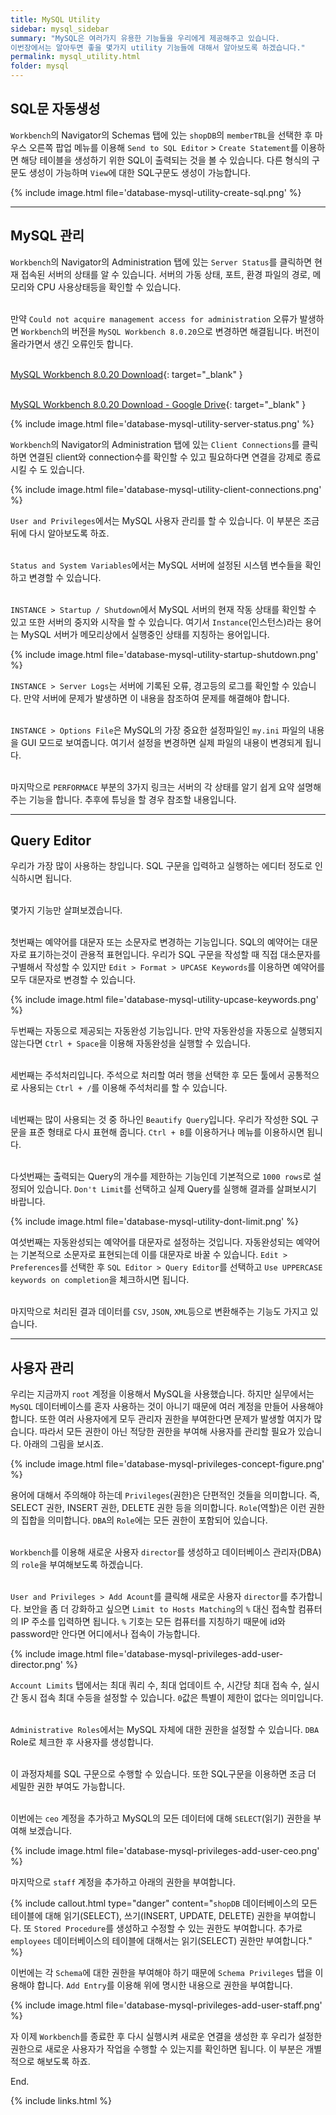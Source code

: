 ```yaml
---
title: MySQL Utility
sidebar: mysql_sidebar
summary: "MySQL은 여러가지 유용한 기능들을 우리에게 제공해주고 있습니다. 
이번장에서는 알아두면 좋을 몇가지 utility 기능들에 대해서 알아보도록 하겠습니다."
permalink: mysql_utility.html
folder: mysql
---
```


## SQL문 자동생성

`Workbench`의 Navigator의 Schemas 탭에 있는 `shopDB`의 `memberTBL`을 선택한 후
마우스 오른쪽 팝업 메뉴를 이용해 `Send to SQL Editor` > `Create Statement`를 이용하면
해당 테이블을 생성하기 위한 SQL이 출력되는 것을 볼 수 있습니다. 다른 형식의 구문도
생성이 가능하며 `View`에 대한 SQL구문도 생성이 가능합니다.

{% include image.html
file='database-mysql-utility-create-sql.png'
%}

---

## MySQL 관리

`Workbench`의 Navigator의 Administration 탭에 있는 `Server Status`를 클릭하면 현재 접속된 서버의
상태를 알 수 있습니다. 서버의 가동 상태, 포트, 환경 파일의 경로, 메모리와 CPU 사용상태등을 확인할
수 있습니다.
<br><br>

만약 `Could not acquire management access for administration` 오류가 발생하면
`Workbench`의 버전을 `MySQL Workbench 8.0.20`으로 변경하면 해결됩니다.
버전이 올라가면서 생긴 오류인듯 합니다.
<br><br>

[MySQL Workbench 8.0.20 Download](https://downloads.mysql.com/archives/workbench/){: target="_blank" }
<br><br>

[MySQL Workbench 8.0.20 Download - Google Drive](https://drive.google.com/file/d/1toievs4aib8FOrLm-nroxN6_tsRnhT-l/view?usp=sharing){: target="_blank" }

{% include image.html
file='database-mysql-utility-server-status.png'
%}

`Workbench`의 Navigator의 Administration 탭에 있는 `Client Connections`를 클릭하면 연결된 client와
connection수를 확인할 수 있고 필요하다면 연결을 강제로 종료시킬 수 도 있습니다.

{% include image.html
file='database-mysql-utility-client-connections.png'
%}

`User and Privileges`에서는 MySQL 사용자 관리를 할 수 있습니다. 이 부분은 조금 뒤에 다시 알아보도록 하죠.
<br><br>

`Status and System Variables`에서는 MySQL 서버에 설정된 시스템 변수들을 확인하고 변경할 수 있습니다.
<br><br>

`INSTANCE > Startup / Shutdown`에서 MySQL 서버의 현재 작동 상태를 확인할 수 있고 또한 서버의 중지와 시작을
할 수 있습니다. 여기서 `Instance`(인스턴스)라는 용어는 MySQL 서버가 메모리상에서 실행중인 상태를 지칭하는 용어입니다.

{% include image.html
file='database-mysql-utility-startup-shutdown.png'
%}

`INSTANCE > Server Logs`는 서버에 기록된 오류, 경고등의 로그를 확인할 수 있습니다. 만약 서버에 문제가 발생하면
이 내용을 참조하여 문제를 해결해야 합니다.
<br><br>

`INSTANCE > Options File`은 MySQL의 가장 중요한 설정파일인 `my.ini` 파일의 내용을 GUI 모드로 보여줍니다. 여기서
설정을 변경하면 실제 파일의 내용이 변경되게 됩니다.
<br><br>

마지막으로 `PERFORMACE` 부분의 3가지 링크는 서버의 각 상태를 알기 쉽게 요약 설명해주는 기능을 합니다. 추후에 튜닝을
할 경우 참조할 내용입니다.

---

## Query Editor

우리가 가장 많이 사용하는 창입니다. SQL 구문을 입력하고 실행하는 에디터 정도로 인식하시면 됩니다.
<br><br>

몇가지 기능만 살펴보겠습니다.
<br><br>

첫번째는 예약어를 대문자 또는 소문자로 변경하는 기능입니다. SQL의 예약어는 대문자로 표기하는것이
관용적 표현입니다. 우리가 SQL 구문을 작성할 때 직접 대소문자를 구별해서 작성할 수 있지만
`Edit > Format > UPCASE Keywords`를 이용하면 예약어를 모두 대문자로 변경할 수 있습니다.

{% include image.html
file='database-mysql-utility-upcase-keywords.png'
%}

두번째는 자동으로 제공되는 자동완성 기능입니다. 만약 자동완성을 자동으로 실행되지 않는다면
`Ctrl + Space`을 이용해 자동완성을 실행할 수 있습니다.
<br><br>

세번째는 주석처리입니다. 주석으로 처리할 여러 행을 선택한 후 모든 툴에서 공통적으로 사용되는
`Ctrl + /`를 이용해 주석처리를 할 수 있습니다.
<br><br>

네번째는 많이 사용되는 것 중 하나인 `Beautify Query`입니다. 우리가 작성한 SQL 구문을
표준 형태로 다시 표현해 줍니다.  `Ctrl + B`를 이용하거나 메뉴를 이용하시면 됩니다.
<br><br>

다섯번째는 출력되는 Query의 개수를 제한하는 기능인데 기본적으로 `1000 rows`로 설정되어 있습니다.
`Don't Limit`를 선택하고 실제 Query를 실행해 결과를 살펴보시기 바랍니다.

{% include image.html
file='database-mysql-utility-dont-limit.png'
%}

여섯번째는 자동완성되는 예약어를 대문자로 설정하는 것입니다. 자동완성되는 예약어는 기본적으로 소문자로 표현되는데
이를 대문자로 바꿀 수 있습니다. `Edit > Preferences`를 선택한 후 `SQL Editor > Query Editor`를 선택하고
`Use UPPERCASE keywords on completion`을 체크하시면 됩니다.
<br><br>

마지막으로 처리된 결과 데이터를 `CSV`, `JSON`, `XML`등으로 변환해주는 기능도 가지고 있습니다.

---

## 사용자 관리

우리는 지금까지 `root` 계정을 이용해서 MySQL을 사용했습니다. 하지만 실무에서는 `MySQL` 데이터베이스를 혼자
사용하는 것이 아니기 때문에 여러 계정을 만들어 사용해야 합니다. 또한 여러 사용자에게 모두 관리자 권한을
부여한다면 문제가 발생할 여지가 많습니다. 따라서 모든 권한이 아닌 적당한 권한을 부여해 사용자를 관리할
필요가 있습니다. 아래의 그림을 보시죠.

{% include image.html
file='database-mysql-privileges-concept-figure.png'
%}

용어에 대해서 주의해야 하는데 `Privileges`(권한)은 단편적인 것들을 의미합니다. 즉, SELECT 권한,
INSERT 권한, DELETE 권한 등을 의미합니다. `Role`(역할)은 이런 권한의 집합을 의미합니다.
`DBA`의 `Role`에는 모든 권한이 포함되어 있습니다.
<br><br>

`Workbench`를 이용해 새로운 사용자 `director`를 생성하고 데이터베이스 관리자(DBA)의 `role`을
부여해보도록 하겠습니다.
<br><br>

`User and Privileges > Add Acount`를 클릭해 새로운 사용자 `director`를 추가합니다. 보안을
좀 더 강화하고 싶으면 `Limit to Hosts Matching`의 `%` 대신 접속할 컴퓨터의 IP 주소를 입력하면
됩니다. `%` 기호는 모든 컴퓨터를 지칭하기 때문에 id와 password만 안다면 어디에서나 접속이 가능합니다.

{% include image.html
file='database-mysql-privileges-add-user-director.png'
%}

`Account Limits` 탭에서는 최대 쿼리 수, 최대 업데이트 수, 시간당 최대 접속 수, 실시간 동시 접속
최대 수등을 설정할 수 있습니다. `0`값은 특별이 제한이 없다는 의미입니다.
<br><br>

`Administrative Roles`에서는 MySQL 자체에 대한 권한을 설정할 수 있습니다. `DBA` Role로 체크한 후
사용자를 생성합니다.
<br><br>

이 과정자체를 SQL 구문으로 수행할 수 있습니다. 또한 SQL구문을 이용하면 조금 더 세밀한 권한 부여도 가능합니다.
<br><br>

이번에는 `ceo` 계정을 추가하고 MySQL의 모든 데이터에 대해 `SELECT`(읽기) 권한을 부여해 보겠습니다.

{% include image.html
file='database-mysql-privileges-add-user-ceo.png'
%}

마지막으로 `staff` 계정을 추가하고 아래의 권한을 부여합니다.

{% include callout.html
type="danger"
content="`shopDB` 데이터베이스의 모든 테이블에 대해 읽기(SELECT), 쓰기(INSERT, UPDATE, DELETE)
권한을 부여합니다. 또 `Stored Procedure`를 생성하고 수정할 수 있는 권한도 부여합니다.
추가로 `employees` 데이터베이스의 테이블에 대해서는 읽기(SELECT) 권한만 부여합니다."
%}

이번에는 각 `Schema`에 대한 권한을 부여해야 하기 때문에 `Schema Privileges` 탭을 이용해야
합니다. `Add Entry`를 이용해 위에 명시한 내용으로 권한을 부여합니다.

{% include image.html
file='database-mysql-privileges-add-user-staff.png'
%}

자 이제 `Workbench`를 종료한 후 다시 실행시켜 새로운 연결을 생성한 후 우리가 설정한 권한으로
새로운 사용자가 작업을 수행할 수 있는지를 확인하면 됩니다. 이 부분은 개별적으로 해보도록 하죠.


End.

{% include links.html %}
